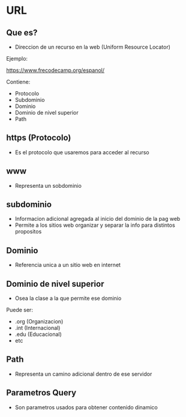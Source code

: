 # URL 

## Que es?

- Direccion de un recurso en la web (Uniform Resource Locator)

Ejemplo: 

https://www.frecodecamp.org/espanol/

Contiene: 

- Protocolo 
- Subdominio
- Dominio
- Dominio de nivel superior
- Path

## https (Protocolo) 

- Es el protocolo que usaremos para acceder al recurso

## www

- Representa un sobdominio

## subdominio 

- Informacion adicional agregada al inicio del dominio de la pag web
- Permite a los sitios web organizar y separar la info para distintos propositos

## Dominio

- Referencia unica a un sitio web en internet

## Dominio de nivel superior 

- Osea la clase a la que permite ese dominio

Puede ser:

- .org (Organizacion)
- .int (Internacional)
- .edu (Educacional)
- etc

## Path 

- Representa un camino adicional dentro de ese servidor

## Parametros Query

- Son parametros usados para obtener contenido dinamico




